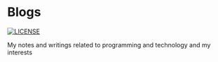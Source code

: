 # Blogs

[![LICENSE](https://img.shields.io/badge/LICENSE-MIT-green)](https://github.com/rapexa/Blogs/blob/main/LICENSE)

My notes and writings related to programming and technology and my interests
